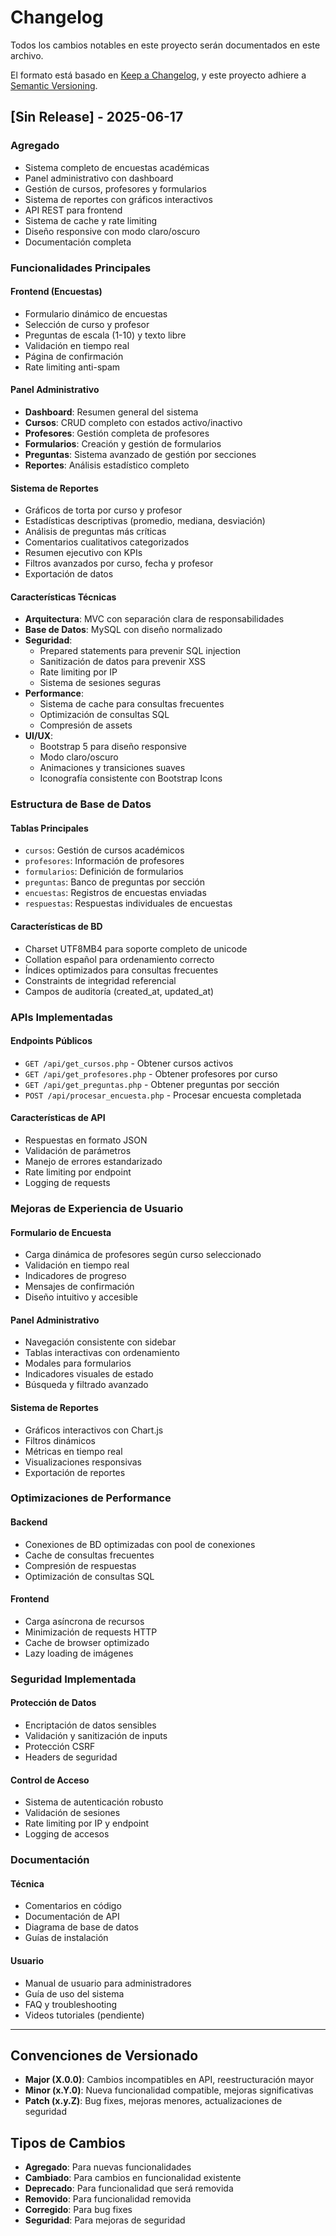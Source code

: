 # Changelog

Todos los cambios notables en este proyecto serán documentados en este archivo.

El formato está basado en [Keep a Changelog](https://keepachangelog.com/es-ES/1.0.0/),
y este proyecto adhiere a [Semantic Versioning](https://semver.org/spec/v2.0.0.html).

## [Sin Release] - 2025-06-17

### Agregado
- Sistema completo de encuestas académicas
- Panel administrativo con dashboard
- Gestión de cursos, profesores y formularios
- Sistema de reportes con gráficos interactivos
- API REST para frontend
- Sistema de cache y rate limiting
- Diseño responsive con modo claro/oscuro
- Documentación completa

### Funcionalidades Principales

#### Frontend (Encuestas)
- Formulario dinámico de encuestas
- Selección de curso y profesor
- Preguntas de escala (1-10) y texto libre
- Validación en tiempo real
- Página de confirmación
- Rate limiting anti-spam

#### Panel Administrativo
- **Dashboard**: Resumen general del sistema
- **Cursos**: CRUD completo con estados activo/inactivo
- **Profesores**: Gestión completa de profesores
- **Formularios**: Creación y gestión de formularios
- **Preguntas**: Sistema avanzado de gestión por secciones
- **Reportes**: Análisis estadístico completo

#### Sistema de Reportes
- Gráficos de torta por curso y profesor
- Estadísticas descriptivas (promedio, mediana, desviación)
- Análisis de preguntas más críticas
- Comentarios cualitativos categorizados
- Resumen ejecutivo con KPIs
- Filtros avanzados por curso, fecha y profesor
- Exportación de datos

#### Características Técnicas
- **Arquitectura**: MVC con separación clara de responsabilidades
- **Base de Datos**: MySQL con diseño normalizado
- **Seguridad**: 
  - Prepared statements para prevenir SQL injection
  - Sanitización de datos para prevenir XSS
  - Rate limiting por IP
  - Sistema de sesiones seguras
- **Performance**:
  - Sistema de cache para consultas frecuentes
  - Optimización de consultas SQL
  - Compresión de assets
- **UI/UX**:
  - Bootstrap 5 para diseño responsive
  - Modo claro/oscuro
  - Animaciones y transiciones suaves
  - Iconografía consistente con Bootstrap Icons

### Estructura de Base de Datos

#### Tablas Principales
- `cursos`: Gestión de cursos académicos
- `profesores`: Información de profesores
- `formularios`: Definición de formularios
- `preguntas`: Banco de preguntas por sección
- `encuestas`: Registros de encuestas enviadas
- `respuestas`: Respuestas individuales de encuestas

#### Características de BD
- Charset UTF8MB4 para soporte completo de unicode
- Collation español para ordenamiento correcto
- Índices optimizados para consultas frecuentes
- Constraints de integridad referencial
- Campos de auditoría (created_at, updated_at)

### APIs Implementadas

#### Endpoints Públicos
- `GET /api/get_cursos.php` - Obtener cursos activos
- `GET /api/get_profesores.php` - Obtener profesores por curso
- `GET /api/get_preguntas.php` - Obtener preguntas por sección
- `POST /api/procesar_encuesta.php` - Procesar encuesta completada

#### Características de API
- Respuestas en formato JSON
- Validación de parámetros
- Manejo de errores estandarizado
- Rate limiting por endpoint
- Logging de requests

### Mejoras de Experiencia de Usuario

#### Formulario de Encuesta
- Carga dinámica de profesores según curso seleccionado
- Validación en tiempo real
- Indicadores de progreso
- Mensajes de confirmación
- Diseño intuitivo y accesible

#### Panel Administrativo
- Navegación consistente con sidebar
- Tablas interactivas con ordenamiento
- Modales para formularios
- Indicadores visuales de estado
- Búsqueda y filtrado avanzado

#### Sistema de Reportes
- Gráficos interactivos con Chart.js
- Filtros dinámicos
- Métricas en tiempo real
- Visualizaciones responsivas
- Exportación de reportes

### Optimizaciones de Performance

#### Backend
- Conexiones de BD optimizadas con pool de conexiones
- Cache de consultas frecuentes
- Compresión de respuestas
- Optimización de consultas SQL

#### Frontend
- Carga asíncrona de recursos
- Minimización de requests HTTP
- Cache de browser optimizado
- Lazy loading de imágenes

### Seguridad Implementada

#### Protección de Datos
- Encriptación de datos sensibles
- Validación y sanitización de inputs
- Protección CSRF
- Headers de seguridad

#### Control de Acceso
- Sistema de autenticación robusto
- Validación de sesiones
- Rate limiting por IP y endpoint
- Logging de accesos

### Documentación

#### Técnica
- Comentarios en código
- Documentación de API
- Diagrama de base de datos
- Guías de instalación

#### Usuario
- Manual de usuario para administradores
- Guía de uso del sistema
- FAQ y troubleshooting
- Videos tutoriales (pendiente)

---

## Convenciones de Versionado

- **Major (X.0.0)**: Cambios incompatibles en API, reestructuración mayor
- **Minor (x.Y.0)**: Nueva funcionalidad compatible, mejoras significativas  
- **Patch (x.y.Z)**: Bug fixes, mejoras menores, actualizaciones de seguridad

## Tipos de Cambios

- **Agregado**: Para nuevas funcionalidades
- **Cambiado**: Para cambios en funcionalidad existente
- **Deprecado**: Para funcionalidad que será removida
- **Removido**: Para funcionalidad removida
- **Corregido**: Para bug fixes
- **Seguridad**: Para mejoras de seguridad
